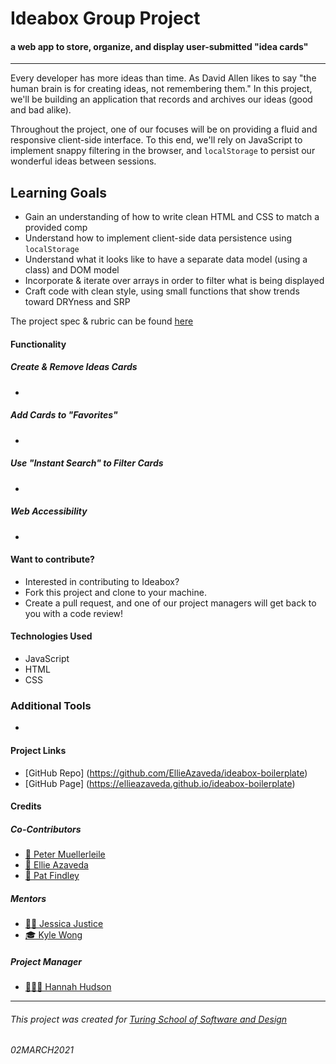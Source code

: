 # Ideabox Group Project
#### a web app to store, organize, and display user-submitted "idea cards"
---

Every developer has more ideas than time. As David Allen likes to say "the human brain is for creating ideas, not remembering them." In this project, we'll be building an application that records and archives our ideas (good and bad alike).

Throughout the project, one of our focuses will be on providing a fluid and responsive client-side interface. To this end, we'll rely on JavaScript to implement snappy filtering in the browser, and `localStorage` to persist our wonderful ideas between sessions.

## Learning Goals

* Gain an understanding of how to write clean HTML and CSS to match a provided comp
* Understand how to implement client-side data persistence using `localStorage`
* Understand what it looks like to have a separate data model (using a class) and DOM model
* Incorporate & iterate over arrays in order to filter what is being displayed
* Craft code with clean style, using small functions that show trends toward DRYness and SRP

The project spec & rubric can be found [here](https://frontend.turing.io/projects/module-1/ideabox-group.html)

#### Functionality

##### Create & Remove Ideas Cards
- 

##### Add Cards to "Favorites"
- 

##### Use "Instant Search" to Filter Cards
- 

##### Web Accessibility
- 

#### Want to contribute?
- Interested in contributing to Ideabox?
- Fork this project and clone to your machine.
- Create a pull request, and one of our project managers will get back to you with a code review!

#### Technologies Used
- JavaScript
- HTML
- CSS

### Additional Tools
- 

#### Project Links

- [GitHub Repo] (https://github.com/EllieAzaveda/ideabox-boilerplate)
- [GitHub Page] (https://ellieazaveda.github.io/ideabox-boilerplate)


#### Credits
##### Co-Contributors
- [🦥 Peter Muellerleile](https://github.com/pcmueller)
- [🧚 Ellie Azaveda](https://github.com/EllieAzaveda)
- [🥔 Pat Findley](https://github.com/Patfindley)

##### Mentors
- [🦸‍♀️ Jessica Justice](https://github.com/m1073496)
- [🎓 Kyle Wong](https://github.com/KyleWong2510)

##### Project Manager
- [👩🏻‍🏫 Hannah Hudson](https://github.com/hannahhch)

**************************************************************************

###### This project was created for [Turing School of Software and Design](https://turing.io/)
###### 02MARCH2021
